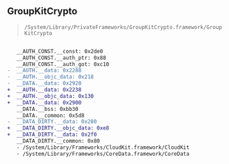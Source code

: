 ## GroupKitCrypto

> `/System/Library/PrivateFrameworks/GroupKitCrypto.framework/GroupKitCrypto`

```diff

   __AUTH_CONST.__const: 0x2de0
   __AUTH_CONST.__auth_ptr: 0x88
   __AUTH_CONST.__auth_got: 0xc10
-  __AUTH.__data: 0x2288
-  __AUTH.__objc_data: 0x218
-  __DATA.__data: 0x2920
+  __AUTH.__data: 0x2238
+  __AUTH.__objc_data: 0x130
+  __DATA.__data: 0x2900
   __DATA.__bss: 0xbb30
   __DATA.__common: 0x5d8
-  __DATA_DIRTY.__data: 0x280
+  __DATA_DIRTY.__objc_data: 0xe8
+  __DATA_DIRTY.__data: 0x2f0
   __DATA_DIRTY.__common: 0x80
   - /System/Library/Frameworks/CloudKit.framework/CloudKit
   - /System/Library/Frameworks/CoreData.framework/CoreData

```
